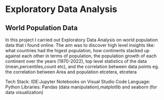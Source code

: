 # Exploratory Data Analysis
## World Population Data
In this project I carried out Exploratory Data Analysis on world population data that i found online. The aim was to discover high level insights like: what countries had the higest population, how continents stacked up against each other in terms of population, the population growth of each continent over the years (1970-2022), top level statistics of the data (mean,percentiles,count etc), and the correlation between data points eg. the correlation between Area and population etcetera, etcetera

Tech Stack: 
IDE:Jupyter Notebooks on Visual Studio Code
Language: Python
Libraries: Pandas (data manipulation),matplotlib and seaborn (for data visualization)
